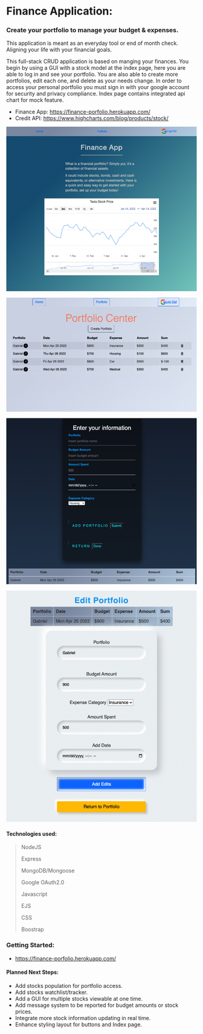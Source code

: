 #  Finance Application:

### Create your portfolio to manage your budget & expenses. 
<p>This application is meant as an everyday tool or end of month check. Aligning your life with your financial goals. 

<p>This full-stack CRUD application is based on manging your finances. You begin by using a GUI with a stock model at the index page, here you are able to log in and see your portfolio. You are also able to create more portfolios, edit each one, and delete as your needs change. In order to access your personal portfolio you must sign in with your google account for security and privacy compliance. Index page contains integrated api chart for mock feature. 

- Finance App: https://finance-porfolio.herokuapp.com/
- Credit API: https://www.highcharts.com/blog/products/stock/

![Index](public/images/index-page.png)

![Portfolio Index](public/images/portfolio-index.png)

![Create](public/images/Create.png)

![Edit](public/images/edit-page.png)

#### Technologies used:
> NodeJS
>
> Express
>
> MongoDB/Mongoose
>
> Google OAuth2.0
>
> Javascript
>
> EJS 
>
> CSS
>
> Boostrap
>

### Getting Started:
-  https://finance-porfolio.herokuapp.com/

#### Planned Next Steps:
- Add stocks population for portfolio access.
- Add stocks watchlist/tracker. 
- Add a GUI for multiple stocks viewable at one time.
- Add message system to be reported for budget amounts or stock prices. 
- Integrate more stock information updating in real time.
- Enhance styling layout for buttons and Index page. 